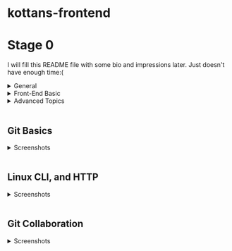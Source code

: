 # kottans-frontend
# Stage 0 

<audio autoplay> <source href="https://www.youtube.com/watch?v=y6Sxv-sUYtM&ab_channel=iamOTHER"

I will fill this README file with some bio and impressions later. Just doesn't have enough time:( 

<details>
<summary>General</summary> 
 
- [X] [Git Basics](https://github.com/kottans/frontend/blob/2022_UA/tasks/git-intro.md)  
- [X] [Linux CLI and Networking](https://github.com/kottans/frontend/blob/2022_UA/tasks/linux-cli-http.md)  
- [X] [VCS (hello gitty), GitHub and Collaboration](https://github.com/kottans/frontend/blob/2022_UA/tasks/git-collaboration.md)  
 
</details>   
<details>
<summary>Front-End Basic</summary> 
 
- [ ] [Intro to HTML & CSS](https://github.com/kottans/frontend/blob/2022_UA/tasks/html-css-intro.md)  
- [ ] [Responsive Web Design](https://github.com/kottans/frontend/blob/2022_UA/tasks/html-css-responsive.md)  
- [ ] [HTML & CSS Practice](https://github.com/kottans/frontend/blob/2022_UA/tasks/html-css-popup.md)  
- [ ] [JavaScript Basics](https://github.com/kottans/frontend/blob/2022_UA/tasks/js-basics.md)  
- [ ] [Document Object Model](https://github.com/kottans/frontend/blob/2022_UA/tasks/js-dom.md) 
 
</details>   
<details>
<summary>Advanced Topics</summary> 
 
- [ ] [Building a Tiny JS World](https://github.com/kottans/frontend/blob/2022_UA/tasks/js-pre-oop.md)  
- [ ] [Object oriented JS](https://github.com/kottans/frontend/blob/2022_UA/tasks/js-oop.md)  
- [ ] [OOP exercise](https://github.com/kottans/frontend/blob/2022_UA/tasks/js-post-oop.md)  
- [ ] [Offline Web Applications](https://github.com/kottans/frontend/blob/2022_UA/tasks/app-design-offline.md)  
- [ ] [Memory pair game](https://github.com/kottans/frontend/blob/2022_UA/tasks/memory-pair-game.md)  
- [ ] [Website Performance Optimization](https://github.com/kottans/frontend/blob/2022_UA/tasks/app-design-performance.md)  
- [ ] [Friends App](https://github.com/kottans/frontend/blob/2022_UA/tasks/friends-app.md)  
 
</details>
<br>  

## Git Basics  
 
<details>
<summary>Screenshots</summary>
 
![Learn Git Basics](/coursera/сoursera-2.jpg) 
<br>  
![Learn Git Branching course Basics](/images/git-basics.jpg)
<br> 
![Learn Git Branching course Basics](/images/git-remote-repo.jpg)
 <br> 

</details>  
<br>

## Linux CLI, and HTTP  

<details>
<summary>Screenshots</summary>

![Linux Survival Quiz 1](./task_linux_cli/linux-1-quiz.jpg)  
<br>

![Linux Survival Quiz 2](./task_linux_cli/linux-2-quiz.jpg)  
<br>  

![Linux Survival Quiz 3](./task_linux_cli/linux-3-quiz.jpg)  
<br>  

![Linux Survival Quiz 4](./task_linux_cli/linux-4-quiz.jpg)  
<br>   
</details>  
<br>   

## Git Collaboration

<details>
<summary>Screenshots</summary>

![Git Collaboration 1](./task_git_collaboration/learngitbranching-1.png)  
<br>

![Git Collaboration 2](./task_git_collaboration/learngitbranching-2.png)  
<br>

![Git Collaboration 3](./task_git_collaboration/coursera-week-3.bmp)  
<br>

![Git Collaboration 4](./task_git_collaboration/coursera-week-4.bmp)  
<br>  
</details>  
<br>
